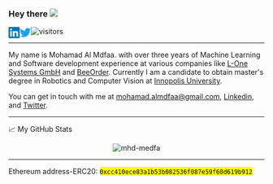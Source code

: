 ### Hey there <img src="https://media.giphy.com/media/hvRJCLFzcasrR4ia7z/giphy.gif" width="25px">

<!--
**mhd-medfa/mhd-medfa** is a ✨ _special_ ✨ repository because its `README.md` (this file) appears on your GitHub profile.

Here are some ideas to get you started:

- 🔭 I’m currently working on ...
- 🌱 I’m currently learning ...
- 👯 I’m looking to collaborate on ...
- 🤔 I’m looking for help with ...
- 💬 Ask me about ...
- 📫 How to reach me: ...
- 😄 Pronouns: ...
- ⚡ Fun fact: ...
-->
<a href="https://www.linkedin.com/in/mohamad-al-mdfaa/">
  <img align="left" alt="Mohamad's LinkedIN" width="22px" src="https://raw.githubusercontent.com/mhd-medfa/mhd-medfa/main/assets/linkedin.svg" />
</a>
<a href="https://twitter.com/mohamadalmadfaa">
  <img align="left" alt="Mohamad Al Mdfaa | Twitter" width="22px" src="https://raw.githubusercontent.com/mhd-medfa/mhd-medfa/main/assets/twitter.svg" />
</a>

![visitors](https://visitor-badge.glitch.me/badge?page_id=mhd-medfa.mhd-medfa)
<hr>

My name is Mohamad Al Mdfaa. with over three years of Machine Learning and Software development experience at various companies like [L-One Systems GmbH](https://l-one.de/) and [BeeOrder](beeorder.com). Currently I am a candidate to obtain master's degree in Robotics and Computer Vision at [Innopolis University](https://innopolis.university/).

You can get in touch with me at [mohamad.almdfaa@gmail.com](mohamad.almdfaa@gmail.com), [Linkedin](https://www.linkedin.com/in/mohamad-al-mdfaa/), and [Twitter](https://twitter.com/mohamadalmadfaa).

<hr>
📈 My GitHub Stats

<p align="center"> <img src="https://github-readme-stats.vercel.app/api?username=mhd-medfa&show_icons=true&theme=default" alt="mhd-medfa" />
<hr>


Ethereum address-ERC20: <a href="0xcc410ece83a1b53b082536f087e59f60d619b912">
</a>
<mark>`0xcc410ece83a1b53b082536f087e59f60d619b912`</mark>


